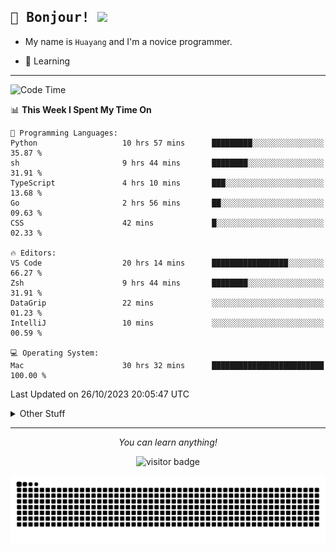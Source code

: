 <h2>
    <samp>🎉 Bonjour!  <img src="https://media.giphy.com/media/mGcNjsfWAjY5AEZNw6/giphy.gif" width="50"></samp>
</h2>

* My name is `Huayang` and I'm a novice programmer.


* 🧐 Learning

<hr>

<!--START_SECTION:waka-->
![Code Time](http://img.shields.io/badge/Code%20Time-1%2C585%20hrs%2020%20mins-blue)

📊 **This Week I Spent My Time On** 

```text
💬 Programming Languages: 
Python                   10 hrs 57 mins      █████████░░░░░░░░░░░░░░░░   35.87 % 
sh                       9 hrs 44 mins       ████████░░░░░░░░░░░░░░░░░   31.91 % 
TypeScript               4 hrs 10 mins       ███░░░░░░░░░░░░░░░░░░░░░░   13.68 % 
Go                       2 hrs 56 mins       ██░░░░░░░░░░░░░░░░░░░░░░░   09.63 % 
CSS                      42 mins             █░░░░░░░░░░░░░░░░░░░░░░░░   02.33 % 

🔥 Editors: 
VS Code                  20 hrs 14 mins      █████████████████░░░░░░░░   66.27 % 
Zsh                      9 hrs 44 mins       ████████░░░░░░░░░░░░░░░░░   31.91 % 
DataGrip                 22 mins             ░░░░░░░░░░░░░░░░░░░░░░░░░   01.23 % 
IntelliJ                 10 mins             ░░░░░░░░░░░░░░░░░░░░░░░░░   00.59 % 

💻 Operating System: 
Mac                      30 hrs 32 mins      █████████████████████████   100.00 % 
```


 Last Updated on 26/10/2023 20:05:47 UTC
<!--END_SECTION:waka-->

<details>
    <summary>Other Stuff</summary>

* 🛠️ Skills
<!-- 
<p align="center">
  <a href="https://skillicons.dev">
    <img src="https://skillicons.dev/icons?i=c,python,cpp,go,react,js,ts,rust,java,haskell,ruby,kotlin,scala,kubernetes,docker,grafana,jenkins,nginx,nestjs,nextjs,rabbitmq,postgres,kafka,redis,graphql,mysql,linux,md,git,vim,vscode,visualstudio,stackoverflow" />
  </a>
</p>
-->    
<p align="center">
    <img src="https://api.githubtrends.io/user/svg/XmchxUp/langs?time_range=one_year&theme=classic" />
    <img src="https://api.githubtrends.io/user/svg/XmchxUp/repos?time_range=one_year&include_private=True&group=private&theme=classic" />
</p>

* 🏆 Some GitHub statistical reports:

<p align="center">
    <img src="/github-metrics.svg" alt="github metrics" style='visibility:visible' />    
</p>

<p align="center">  
    <img height="180em" src="https://github-readme-stats.vercel.app/api?username=xmchxup&hide_border=true&show_icons=true&include_all_commits=true&bg_color=0,EC6C6C,FFD479,FFFC79,73FA79&theme=graywhite&locale=en" />
    <img height="180em" src="https://github-readme-stats.vercel.app/api/top-langs/?username=xmchxup&hide=css,scss,html&langs_count=8&hide_border=true&layout=compact&bg_color=0,73FA79,73FDFF,D783FF&theme=graywhite&locale=en" />
</p>


<img width="100%" src="https://github-profile-trophy.vercel.app/?username=xmchxup&column=7" />

</details>


<hr>


<p align="center">
    <i>You can learn anything!</i>
    <p align="center">
        <img src="https://visitor-badge.laobi.icu/badge?page_id=xmchxup" alt="visitor badge"/>       
    </p>
</p>

<picture>
  <source media="(prefers-color-scheme: dark)" srcset="https://raw.githubusercontent.com/XmchxUp/XmchxUp/output/github-snake-dark.svg" />
  <source media="(prefers-color-scheme: light)" srcset="https://raw.githubusercontent.com/XmchxUp/XmchxUp/output/github-snake.svg" />
  <img alt="github-snake" src="https://raw.githubusercontent.com/XmchxUp/XmchxUp/output/github-snake.svg" />
</picture>


